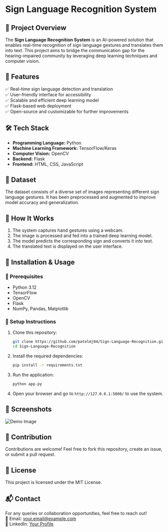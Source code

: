 # Sign Language Recognition System

## 🎯 Project Overview
The **Sign Language Recognition System** is an AI-powered solution that enables real-time recognition of sign language gestures and translates them into text. This project aims to bridge the communication gap for the hearing-impaired community by leveraging deep learning techniques and computer vision.

## 📌 Features
✅ Real-time sign language detection and translation  
✅ User-friendly interface for accessibility  
✅ Scalable and efficient deep learning model  
✅ Flask-based web deployment  
✅ Open-source and customizable for further improvements  

## 🛠️ Tech Stack
- **Programming Language:** Python
- **Machine Learning Framework:** TensorFlow/Keras
- **Computer Vision:** OpenCV
- **Backend:** Flask
- **Frontend:** HTML, CSS, JavaScript

## 📂 Dataset
The dataset consists of a diverse set of images representing different sign language gestures. It has been preprocessed and augmented to improve model accuracy and generalization.

## 📌 How It Works
1. The system captures hand gestures using a webcam.
2. The image is processed and fed into a trained deep learning model.
3. The model predicts the corresponding sign and converts it into text.
4. The translated text is displayed on the user interface.

## 🚀 Installation & Usage
### 🔹 Prerequisites
- Python 3.12
- TensorFlow
- OpenCV
- Flask
- NumPy, Pandas, Matplotlib

### 🔹 Setup Instructions
1. Clone this repository:
   ```bash
   git clone https://github.com/patelmj04/Sign-Language-Recognition.git
   cd Sign-Language-Recognition
   ```
2. Install the required dependencies:
   ```bash
   pip install -r requirements.txt
   ```
3. Run the application:
   ```bash
   python app.py
   ```
4. Open your browser and go to `http://127.0.0.1:5000/` to use the system.

## 📸 Screenshots
![Demo Image](path/to/screenshot.png)

## 🤝 Contribution
Contributions are welcome! Feel free to fork this repository, create an issue, or submit a pull request.

## 📜 License
This project is licensed under the MIT License.

## 📬 Contact
For any queries or collaboration opportunities, feel free to reach out!  
📧 Email: your.email@example.com  
🔗 LinkedIn: [Your Profile](https://linkedin.com/in/yourprofile)  

